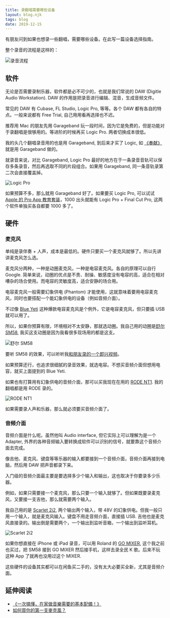 ```yaml
---
title: 录翻唱需要哪些设备
layout: blog.njk
tags: blog
date: 2019-12-15
---
```


有朋友问到如果也想录一些翻唱，需要哪些设备。在此写一篇设备选择指南。

整个录音的流程是这样的：

![录音流程](https://gbstatic.djyde.com/blog/Untitled%20%28Draft%29-1%203.jpg?x-oss-process=style/80)

## 软件

无论是否需要录制乐器，软件都是必不可少的，也就是我们常说的 DAW (Digitle Audio Workstation). DAW 的作用是把录音进行编辑、混音，生成音频文件。

常见的 DAW 有 Cubase, FL Studio, Logic Pro, 等等。各个 DAW 都有各自的特点。一般来说都有 Free Trial, 自己用用看再选择也不迟。

推荐用 Mac 的朋友先用 Garageband 玩一段时间，因为它是免费的，但是功能对于录翻唱是很够用的。等进阶的时候再买 Logic Pro. 两者切换成本很低。

我的头几个翻唱录音用的也是用 Garageband, 到后来才买了 Logic, 如 [《奉献》](https://www.bilibili.com/video/av54378371) 就是用 Garageband 做的。

就录音来说，对比 Garageband, Logic Pro 最好的地方在于一条录音音轨可以保存多条录音，然后再选取不同的片段组合。如果用 Garageband, 同一条音轨录第二次会直接覆盖掉。

![Logic Pro](https://gbstatic.djyde.com/blog/DSC02813.JPG?x-oss-process=style/80)

如果预算不多，那么就用 Garageband 好了。如果要买 Logic Pro, 可以试试 [Apple 的 Pro App 教育套装](https://www.apple.com/hk-zh-hiEd/shop/product/BMGE2Z/A/pro-app-%E6%95%99%E8%82%B2%E5%A5%97%E8%A3%9D)，1000 出头就能有 Logic Pro + Final Cut Pro, 这两个软件单独买各自都要 1000 多了。

## 硬件

### 麦克风

单纯是录伴奏 + 人声，成本是最低的。硬件只要买一个麦克风就够了。所以先讲讲麦克风怎么选。

麦克风分两种，一种是动圈麦克风，一种是电容麦克风。各自的原理可以自行 Google. 简单来说，动圈的优点是不贵、耐操、敏感度没有电容的高，适合在相对嘈杂的场合使用。而电容的灵敏度高，适合安静的场合用。

电容麦克风一般需要幻象供电 (Phantom) 才能使用，这就意味着要用电容麦克风，同时也要搭配一个能幻象供电的设备（例如音频介面）。

不过像 [Blue Yeti](https://lutaonan.com/go/shop/blue-yeti) 这种爆款电容麦克风是个例外，它是电容麦克风，但只要插 USB 就可以用了。

所以，如果你预算有限，环境相对不太安静，那就选动圈。我自己用的动圈是[舒尔 SM58](https://lutaonan.com/go/shop/sm-58), 我买这支动圈是因为我看很多现场用的都是这支。

![舒尔 SM58](https://gbstatic.djyde.com/blog/DSC02811.JPG?x-oss-process=style/80)

要听 SM58 的效果，可以听听我[和朋友录的一个即兴视频](https://www.bilibili.com/video/av19612030)。

如果预算还行，也追求很细腻的录音效果，就选电容。不想买音频介面但想用电容，就买上面提到的 Blue Yeti.

如果也有打算用有幻象供电的音频介面，那可以买我现在在用的 [RODE NT1](https://lutaonan.com/go/shop/rode-nt1). 我的翻唱都是用 RODE 录的。

![RODE NT1](https://gbstatic.djyde.com/blog/DSC02803.JPG?x-oss-process=style/80)

如果需要录人声和乐器，那么就必须要买音频介面了。

### 音频介面

音频介面是什么呢。虽然他叫 Audio interface, 但它实际上可以理解为是一个 Adapter, 外界的各种音频输入要转换成软件可以识别的信号，就要靠这个音频介面去完成。

像吉他、麦克风、键盘等等乐器的输入都要接到一个音频介面，音频介面再接到电脑，然后用 DAW 把声音都录下来。

入门级的音频介面最主要是要选择多少个输入和输出，这也取决于你要录多少乐器。

例如，如果只需要接一个麦克风，那么只要一个输入就够了。但如果既要录麦克风，又要接一支吉他，那么就需要两个输入。

我自己用的是 [Scarlet 2i2](https://lutaonan.com/go/shop/scarlet-2i2), 两个输出两个输入，带 48V 的幻象供电。但我一般只用一个输入，就是麦克风输入。键盘不用走音频介面，直接插 USB. 吉他也是麦克风直接录的。输出倒是需要两个，一个输出到监听音箱，一个输出到监听耳机。

![Scarlet 2i2](https://gbstatic.djyde.com/blog/DSC02821.JPG?x-oss-process=style/80)

如果你想直接在 iPhone 或 iPad 录音，可以用 Roland 的 [GO MIXER](https://lutaonan.com/go/shop/go-mixer), 这个我之前也买过，把 SM58 接到 GO MIXER 然后接手机，这样去录全民 K 歌。后来不玩这种 App 了就再也没用过这个 MIXER. 

这些硬件的设备其实都可以在闲鱼买二手的，没有太大必要买全新，尤其是音频介面。

## 延伸阅读

- [《一次搞懂，在家做音樂需要的基本配備！》](https://www.youtube.com/watch?v=o2Q0l5xbZfw)
- [如何買你的第一支麥克風？](https://www.youtube.com/watch?v=SSIuZxqVWKE)